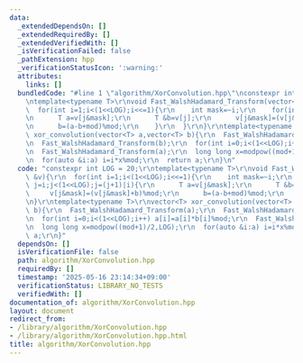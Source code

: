 ```yaml
---
data:
  _extendedDependsOn: []
  _extendedRequiredBy: []
  _extendedVerifiedWith: []
  _isVerificationFailed: false
  _pathExtension: hpp
  _verificationStatusIcon: ':warning:'
  attributes:
    links: []
  bundledCode: "#line 1 \"algorithm/XorConvolution.hpp\"\nconstexpr int LOG = 20;\r\
    \ntemplate<typename T>\r\nvoid Fast_WalshHadamard_Transform(vector<T> &v){\r\n\
    \  for(int i=1;i<(1<<LOG);i<<=1){\r\n    int mask=~i;\r\n    for(int j=i;j<(1<<LOG);j=(j+1)|i){\r\
    \n      T a=v[j&mask];\r\n      T &b=v[j];\r\n      v[j&mask]=(v[j&mask]+b)%mod;\r\
    \n      b=(a-b+mod)%mod;\r\n    }\r\n  }\r\n}\r\ntemplate<typename T>\r\nvector<T>\
    \ xor_convolution(vector<T> a,vector<T> b){\r\n  Fast_WalshHadamard_Transform(a);\r\
    \n  Fast_WalshHadamard_Transform(b);\r\n  for(int i=0;i<(1<<LOG);i++) a[i]=a[i]*b[i]%mod;\r\
    \n  Fast_WalshHadamard_Transform(a);\r\n  long long x=modpow((mod+1)/2,LOG);\r\
    \n  for(auto &i:a) i=i*x%mod;\r\n  return a;\r\n}\n"
  code: "constexpr int LOG = 20;\r\ntemplate<typename T>\r\nvoid Fast_WalshHadamard_Transform(vector<T>\
    \ &v){\r\n  for(int i=1;i<(1<<LOG);i<<=1){\r\n    int mask=~i;\r\n    for(int\
    \ j=i;j<(1<<LOG);j=(j+1)|i){\r\n      T a=v[j&mask];\r\n      T &b=v[j];\r\n \
    \     v[j&mask]=(v[j&mask]+b)%mod;\r\n      b=(a-b+mod)%mod;\r\n    }\r\n  }\r\
    \n}\r\ntemplate<typename T>\r\nvector<T> xor_convolution(vector<T> a,vector<T>\
    \ b){\r\n  Fast_WalshHadamard_Transform(a);\r\n  Fast_WalshHadamard_Transform(b);\r\
    \n  for(int i=0;i<(1<<LOG);i++) a[i]=a[i]*b[i]%mod;\r\n  Fast_WalshHadamard_Transform(a);\r\
    \n  long long x=modpow((mod+1)/2,LOG);\r\n  for(auto &i:a) i=i*x%mod;\r\n  return\
    \ a;\r\n}"
  dependsOn: []
  isVerificationFile: false
  path: algorithm/XorConvolution.hpp
  requiredBy: []
  timestamp: '2025-05-16 23:14:34+09:00'
  verificationStatus: LIBRARY_NO_TESTS
  verifiedWith: []
documentation_of: algorithm/XorConvolution.hpp
layout: document
redirect_from:
- /library/algorithm/XorConvolution.hpp
- /library/algorithm/XorConvolution.hpp.html
title: algorithm/XorConvolution.hpp
---
```

